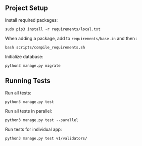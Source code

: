 ## Project Setup

Install required packages:
```
sudo pip3 install -r requirements/local.txt
```

When adding a package, add to `requirements/base.in` and then :

```
bash scripts/compile_requirements.sh
```

Initialize database:
```
python3 manage.py migrate
```

## Running Tests

Run all tests:
```
python3 manage.py test
```

Run all tests in parallel:
```
python3 manage.py test --parallel
```

Run tests for individual app:
```
python3 manage.py test v1/validators/
```
